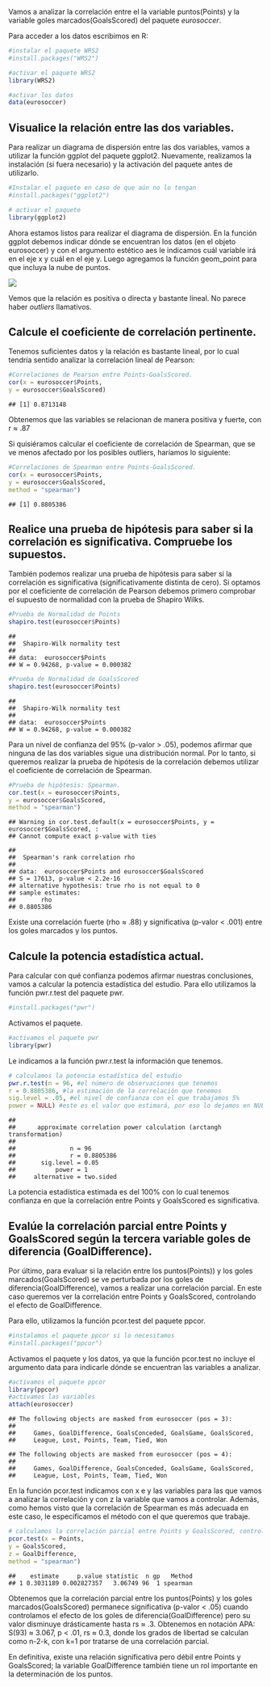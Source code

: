 Vamos a analizar la correlación entre el la variable puntos(Points) y la
variable goles marcados(GoalsScored) del paquete *eurosoccer*.

Para acceder a los datos escribimos en R:

``` r
#instalar el paquete WRS2
#install.packages("WRS2")
```

``` r
#activar el paquete WRS2
library(WRS2)
```

``` r
#activar los datos
data(eurosoccer)
```

## Visualice la relación entre las dos variables.

Para realizar un diagrama de dispersión entre las dos variables, vamos a
utilizar la función ggplot del paquete ggplot2. Nuevamente, realizamos
la instalación (si fuera necesario) y la activación del paquete antes de
utilizarlo.

``` r
#Instalar el paquete en caso de que aún no lo tengan
#install.packages("ggplot2")
```

``` r
# activar el paquete
library(ggplot2)
```

Ahora estamos listos para realizar el diagrama de dispersión. En la
función ggplot debemos indicar dónde se encuentran los datos (en el
objeto eurosoccer) y con el argumento estético aes le indicamos cuál
variable irá en el eje x y cuál en el eje y. Luego agregamos la función
geom_point para que incluya la nube de puntos.

![](t1_ej1_files/figure-gfm/6-1.png)<!-- -->

Vemos que la relación es positiva o directa y bastante lineal. No parece
haber *outliers* llamativos.

## Calcule el coeficiente de correlación pertinente.

Tenemos suficientes datos y la relación es bastante lineal, por lo cual
tendría sentido analizar la correlación lineal de Pearson:

``` r
#Correlaciones de Pearson entre Points-GoalsScored.
cor(x = eurosoccer$Points,
y = eurosoccer$GoalsScored)
```

    ## [1] 0.8713148

Obtenemos que las variables se relacionan de manera positiva y fuerte,
con r ≈ .87

Si quisiéramos calcular el coeficiente de correlación de Spearman, que
se ve menos afectado por los posibles outliers, haríamos lo siguiente:

``` r
#Correlaciones de Spearman entre Points-GoalsScored.
cor(x = eurosoccer$Points,
y = eurosoccer$GoalsScored, 
method = "spearman")
```

    ## [1] 0.8805386

## Realice una prueba de hipótesis para saber si la correlación es significativa. Compruebe los supuestos.

También podemos realizar una prueba de hipótesis para saber si la
correlación es significativa (significativamente distinta de cero). Si
optamos por el coeficiente de correlación de Pearson debemos primero
comprobar el supuesto de normalidad con la prueba de Shapiro Wilks.

``` r
#Prueba de Normalidad de Points
shapiro.test(eurosoccer$Points)
```

    ## 
    ##  Shapiro-Wilk normality test
    ## 
    ## data:  eurosoccer$Points
    ## W = 0.94268, p-value = 0.000382

``` r
#Prueba de Normalidad de GoalsScored
shapiro.test(eurosoccer$Points)
```

    ## 
    ##  Shapiro-Wilk normality test
    ## 
    ## data:  eurosoccer$Points
    ## W = 0.94268, p-value = 0.000382

Para un nivel de confianza del 95% (p-valor \> .05), podemos afirmar que
ninguna de las dos variables sigue una distribución normal. Por lo
tanto, si queremos realizar la prueba de hipótesis de la correlación
debemos utilizar el coeficiente de correlación de Spearman.

``` r
#Prueba de hipótesis: Spearman.
cor.test(x = eurosoccer$Points,
y = eurosoccer$GoalsScored, 
method = "spearman")
```

    ## Warning in cor.test.default(x = eurosoccer$Points, y = eurosoccer$GoalsScored, :
    ## Cannot compute exact p-value with ties

    ## 
    ##  Spearman's rank correlation rho
    ## 
    ## data:  eurosoccer$Points and eurosoccer$GoalsScored
    ## S = 17613, p-value < 2.2e-16
    ## alternative hypothesis: true rho is not equal to 0
    ## sample estimates:
    ##       rho 
    ## 0.8805386

Existe una correlación fuerte (rho ≈ .88) y significativa (p-valor \<
.001) entre los goles marcados y los puntos.

## Calcule la potencia estadística actual.

Para calcular con qué confianza podemos afirmar nuestras conclusiones,
vamos a calcular la potencia estadística del estudio. Para ello
utilizamos la función pwr.r.test del paquete pwr.

``` r
#install.packages("pwr")
```

Activamos el paquete.

``` r
#activamos el paquete pwr
library(pwr)
```

Le indicamos a la función pwr.r.test la información que tenemos.

``` r
# calculamos la potencia estadística del estudio
pwr.r.test(n = 96, #el número de observaciones que tenemos
r = 0.8805386, #la estimación de la correlación que tenemos
sig.level = .05, #el nivel de confianza con el que trabajamos 5%
power = NULL) #este es el valor que estimará, por eso lo dejamos en NULL
```

    ## 
    ##      approximate correlation power calculation (arctangh transformation) 
    ## 
    ##               n = 96
    ##               r = 0.8805386
    ##       sig.level = 0.05
    ##           power = 1
    ##     alternative = two.sided

La potencia estadística estimada es del 100% con lo cual tenemos
confianza en que la correlación entre Points y GoalsScored es
significativa.

## Evalúe la correlación parcial entre Points y GoalsScored según la tercera variable goles de diferencia (GoalDifference).

Por último, para evaluar si la relación entre los puntos(Points)) y los
goles marcados(GoalsScored) se ve perturbada por los goles de
diferencia(GoalDifference), vamos a realizar una correlación parcial. En
este caso queremos ver la correlación entre Points y GoalsScored,
controlando el efecto de GoalDifference.

Para ello, utilizamos la función pcor.test del paquete ppcor.

``` r
#instalamos el paquete ppcor si lo necesitamos
#install.packages("ppcor")
```

Activamos el paquete y los datos, ya que la función pcor.test no incluye
el argumento data para indicarle dónde se encuentran las variables a
analizar.

``` r
#activamos el paquete ppcor
library(ppcor)
#activamos las variables
attach(eurosoccer)
```

    ## The following objects are masked from eurosoccer (pos = 3):
    ## 
    ##     Games, GoalDifference, GoalsConceded, GoalsGame, GoalsScored,
    ##     League, Lost, Points, Team, Tied, Won

    ## The following objects are masked from eurosoccer (pos = 4):
    ## 
    ##     Games, GoalDifference, GoalsConceded, GoalsGame, GoalsScored,
    ##     League, Lost, Points, Team, Tied, Won

En la función pcor.test indicamos con x e y las variables para las que
vamos a analizar la correlación y con z la variable que vamos a
controlar. Además, como hemos visto que la correlación de Spearman es
más adecuada en este caso, le especificamos el método con el que
queremos que trabaje.

``` r
# calculamos la correlación parcial entre Points y GoalsScored, controlando GoalDifference
pcor.test(x = Points,
y = GoalsScored,
z = GoalDifference,
method = "spearman")
```

    ##    estimate     p.value statistic  n gp   Method
    ## 1 0.3031189 0.002827357   3.06749 96  1 spearman

Obtenemos que la correlación parcial entre los puntos(Points) y los
goles marcados(GoalsScored) permanece significativa (p-valor \< .05)
cuando controlamos el efecto de los goles de diferencia(GoalDifference)
pero su valor disminuye drásticamente hasta rs ≈ .3. Obtenemos en
notación APA: S(93) ≈ 3.067, p \< .01, rs ≈ 0.3, donde los grados de
libertad se calculan como n-2-k, con k=1 por tratarse de una correlación
parcial.

En definitiva, existe una relación significativa pero débil entre Points
y GoalsScored; la variable GoalDifference también tiene un rol
importante en la determinación de los puntos.
